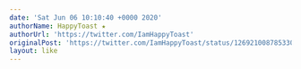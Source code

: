 ```yaml
---
date: 'Sat Jun 06 10:10:40 +0000 2020'
authorName: HappyToast ★
authorUrl: 'https://twitter.com/IamHappyToast'
originalPost: 'https://twitter.com/IamHappyToast/status/1269210087853305863'
layout: like
---
```

